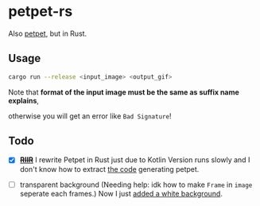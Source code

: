 # petpet-rs

Also [petpet](https://github.com/camprevail/pet-pet-gif/), but in Rust.

## Usage

```bash
cargo run --release <input_image> <output_gif>
```

Note that **format of the input image must be the same as suffix name explains**,

otherwise you will get an error like `Bad Signature`!

## Todo

- [x] **<del>[RIIR](https://github.com/ansuz/RIIR)</del>** I rewrite Petpet
in Rust just due to Kotlin Version runs slowly and I don't know how to extract
[the code](https://github.com/poly000/BotPlugin/blob/master/src/main/kotlin/io/github/rosemoe/miraiPlugin/modules/PetPet.kt) generating petpet.

- [ ] transparent background (Needing help: idk how to make `Frame` in `image` seperate each frames.)
Now I just [added a white background](https://github.com/poly000/petpet-rs/blob/f637cf3f147340692e1d0fdb9055739af7f1a3b2/src/lib.rs#L52).
